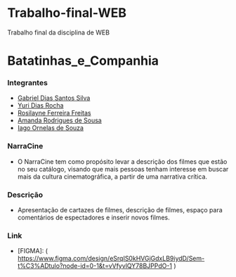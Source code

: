 # Trabalho-final-WEB
Trabalho final da disciplina de WEB

# Batatinhas_e_Companhia

### Integrantes

- [Gabriel Dias Santos Silva](https://github.com/Summerblads)
- [Yuri Dias Rocha](https://github.com/Iguin2006)
- [Rosilayne Ferreira Freitas](http://github.com/rosilayneA)
- [Amanda Rodrigues de Sousa](https://github.com/amyyblack)
- [Iago Ornelas de Souza](https://github.com/codiagosto)


### NarraCine
- O NarraCine tem como propósito levar a descrição dos filmes que estão no seu catálogo, visando que mais pessoas tenham interesse em buscar mais da cultura cinematográfica, a partir de uma narrativa crítica. 

### Descrição
- Apresentação de cartazes de filmes, descrição de filmes, espaço para comentários de espectadores e inserir novos filmes.

### Link
- [FIGMA]: ( https://www.figma.com/design/eSrqIS0kHVGjGdxLB9iydD/Sem-t%C3%ADtulo?node-id=0-1&t=vVfyvlQY78BJPPdO-1 )
